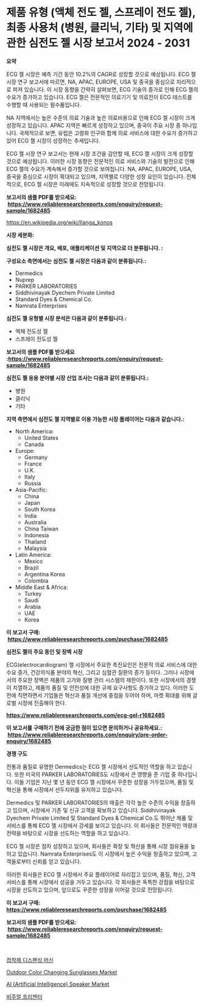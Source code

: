 <p><h1>제품 유형 (액체 전도 젤, 스프레이 전도 젤), 최종 사용처 (병원, 클리닉, 기타) 및 지역에 관한 심전도 젤 시장 보고서 2024 - 2031</h1></p><p><strong>요약</strong></p>
<p><p>ECG 젤 시장은 예측 기간 동안 10.2%의 CAGR로 성장할 것으로 예상됩니다. ECG 젤 시장 연구 보고서에 따르면, NA, APAC, EUROPE, USA 및 중국을 중심으로 지리적으로 퍼져 있습니다. 이 시장 동향을 간략히 살펴보면, ECG 기술의 증가로 인해 ECG 젤의 수요가 증가하고 있습니다. ECG 젤은 전문적인 의료기기 및 의료진이 ECG 테스트를 수행할 때 사용되는 필수품입니다.</p><p>NA 지역에서는 높은 수준의 의료 기술과 높은 의료비용으로 인해 ECG 젤 시장이 크게 성장하고 있습니다. APAC 지역은 빠르게 성장하고 있으며, 중국이 주요 시장 중 하나입니다. 국제적으로 보면, 유럽은 고령화 인구와 함께 의료 서비스에 대한 수요가 증가하고 있어 ECG 젤 시장이 성장하는 추세입니다.</p><p>ECG 젤 시장 연구 보고서는 현재 시장 조건을 감안할 때, ECG 젤 시장이 크게 성장할 것으로 예상됩니다. 이러한 시장 동향은 전문적인 의료 서비스와 기술의 발전으로 인해 ECG 젤의 수요가 계속해서 증가할 것으로 보여집니다. NA, APAC, EUROPE, USA, 중국을 중심으로 시장이 확대되고 있으며, 지역별로 다양한 성장 요인이 있습니다. 전체적으로, ECG 젤 시장은 미래에도 지속적으로 성장할 것으로 전망됩니다.</p></p>
<p><strong>보고서의 샘플 PDF를 받으세요: &nbsp;<a href="https://www.reliableresearchreports.com/enquiry/request-sample/1682485">https://www.reliableresearchreports.com/enquiry/request-sample/1682485</a></strong></p>
<p><a href="https://en.wikipedia.org/wiki/Ilanga_konos">https://en.wikipedia.org/wiki/Ilanga_konos</a></p>
<p><strong>시장 세분화:</strong></p>
<p><strong> 심전도 젤 시장은 개요, 배포, 애플리케이션 및 지역으로 더 분류됩니다. :</strong></p>
<p><strong>구성요소 측면에서는 심전도 젤 시장은 다음과 같이 분류됩니다.:</strong></p>
<p><ul><li>Dermedics</li><li>Nuprep</li><li>PARKER LABORATORIES</li><li>Siddhivinayak Dyechem Private Limited</li><li>Standard Dyes & Chemical Co.</li><li>Namrata Enterprises</li></ul></p>
<p><strong> 심전도 젤 유형별 시장 분석은 다음과 같이 분류됩니다.:</strong></p>
<p><ul><li>액체 전도성 젤</li><li>스프레이 전도성 젤</li></ul></p>
<p><strong>보고서의 샘플 PDF를 받으세요 :<a href="https://www.reliableresearchreports.com/enquiry/request-sample/1682485">https://www.reliableresearchreports.com/enquiry/request-sample/1682485</a></strong></p>
<p><strong> 심전도 젤 응용 분야별 시장 산업 조사는 다음과 같이 분류됩니다.:</strong></p>
<p><ul><li>병원</li><li>클리닉</li><li>기타</li></ul></p>
<p><strong>지역 측면에서 심전도 젤 지역별로 이용 가능한 시장 플레이어는 다음과 같습니다.:</strong></p>
<p><ul>
    <li>
        North America:
        <ul>
            <li>United States</li>
            <li>Canada</li>
        </ul>
    </li>
    <li>
        Europe:
        <ul>
            <li>Germany</li>
            <li>France</li>
            <li>U.K.</li>
            <li>Italy</li>
            <li>Russia</li>
        </ul>
    </li>
    <li>
        Asia-Pacific:
        <ul>
            <li>China</li>
            <li>Japan</li>
            <li>South Korea</li>
            <li>India</li>
            <li>Australia</li>
            <li>China Taiwan</li>
            <li>Indonesia</li>
            <li>Thailand</li>
            <li>Malaysia</li>
        </ul>
    </li>
    <li>
        Latin America:
        <ul>
            <li>Mexico</li>
            <li>Brazil</li>
            <li>Argentina Korea</li>
            <li>Colombia</li>
        </ul>
    </li>
    <li>
        Middle East & Africa:
        <ul>
            <li>Turkey</li>
            <li>Saudi</li>
            <li>Arabia</li>
            <li>UAE</li>
            <li>Korea</li>
        </ul>
    </li>
    </ul></p>
<p><strong>이 보고서 구매: &nbsp;<a href="https://www.reliableresearchreports.com/purchase/1682485">https://www.reliableresearchreports.com/purchase/1682485</a></strong></p>
<p><strong>심전도 젤의 주요 동인 및 장벽 시장</strong></p>
<p><p>ECG(electrocardiogram) 젤 시장에서 주요한 촉진요인은 전문적 의료 서비스에 대한 수요 증가, 건강의식품 분야의 혁신, 그리고 심혈관 질환의 증가 등이다. 그러나 시장에서의 주요한 장벽은 제품의 고가와 질병 관리 시스템의 제한이다. 또한 시장에서의 경쟁이 치열하고, 제품의 품질 및 안전성에 대한 규제 요구사항도 증가하고 있다. 이러한 도전에 직면하면서 기업들은 혁신과 품질 개선에 중점을 두어야 하며, 마켓 확대를 위해 글로벌 시장에 진출해야 한다.</p></p>
<p><strong><a href="https://www.reliableresearchreports.com/ecg-gel-r1682485">https://www.reliableresearchreports.com/ecg-gel-r1682485</a></strong></p>
<p><strong>이 보고서를 구매하기 전에 궁금한 점이 있으면 문의하거나 공유하세요.: &nbsp;<a href="https://www.reliableresearchreports.com/enquiry/pre-order-enquiry/1682485">https://www.reliableresearchreports.com/enquiry/pre-order-enquiry/1682485</a></strong></p>
<p><strong>경쟁 구도</strong></p>
<p><p>전통과 품질로 유명한 Dermedics는 ECG 젤 시장에서 선도적인 역할을 하고 있습니다. 또한 미국의 PARKER LABORATORIES도 시장에서 큰 영향을 준 기업 중 하나입니다. 이들 기업은 지난 몇 년 동안 ECG 젤 시장에서 꾸준한 성장을 거두었으며, 품질 및 혁신을 통해 시장에서 선두지위를 유지하고 있습니다. </p><p>Dermedics 및 PARKER LABORATORIES의 매출은 각각 높은 수준의 수익을 창출하고 있으며, 시장에서 기존 및 신규 고객을 확보하고 있습니다. Siddhivinayak Dyechem Private Limited 및 Standard Dyes & Chemical Co.도 뛰어난 제품 및 서비스를 통해 ECG 젤 시장에서 강세를 보이고 있습니다. 이 회사들은 전문적인 역량과 전략을 바탕으로 시장을 선도하는 역할을 하고 있습니다. </p><p>ECG 젤 시장은 점차 성장하고 있으며, 회사들은 확장 및 혁신을 통해 시장 점유율을 높이고 있습니다. Namrata Enterprises도 이 시장에서 높은 수익을 창출하고 있으며, 고객들로부터 신뢰를 얻고 있습니다. </p><p>이러한 회사들은 ECG 젤 시장에서 주요 플레이어로 자리잡고 있으며, 품질, 혁신, 고객 서비스를 통해 시장에서 성공을 거두고 있습니다. 각 회사들은 독특한 강점을 바탕으로 시장을 선도하고 있으며, 앞으로도 꾸준한 성장을 이어갈 것으로 전망됩니다.</p></p>
<p><strong>이 보고서 구매: &nbsp; <a href="https://www.reliableresearchreports.com/purchase/1682485">https://www.reliableresearchreports.com/purchase/1682485</a></strong></p>
<p><strong>보고서의 샘플 PDF를 받으세요: &nbsp;<a href="https://www.reliableresearchreports.com/enquiry/request-sample/1682485">https://www.reliableresearchreports.com/enquiry/request-sample/1682485</a></strong><strong></strong></p>
<p>&nbsp;</p>
<p><p><a href="https://github.com/nigaleamar09/Market-Research-Report-List-2/blob/main/781316333741.md">접착제 디스펜싱 머신</a></p><p><a href="https://medium.com/@felipestehr/outdoor-color-changing-sunglasses-market-report-by-product-type-myopia-sunglasses-ordinary-60dc1addf144">Outdoor Color Changing Sunglasses Market</a></p><p><a href="https://medium.com/@soloncarter54/ai-artificial-intelligence-speaker-market-size-growth-and-industry-analysis-by-market-5019c9501375">AI (Artificial Intelligence) Speaker Market</a></p><p><a href="https://github.com/lkwggful07722/Market-Research-Report-List-3/blob/main/704341433742.md">비주얼 프리젠터</a></p></p>